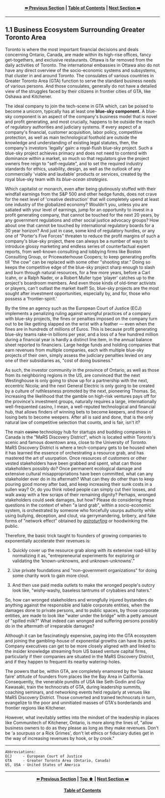 <div align="center">
  
  **[:arrow_left: Previous Section][Prev] | [Table of Contents][TOC] | [Next Section :arrow_right:][Next]**
  
  [Prev]: ./01-00.md
  [Next]: ./01-02.md
  [TOC]: ./README.md#table-of-contents
  
</div>

---

## 1.1 Business Ecosystem Surrounding Greater Toronto Area 

Toronto is where the most important financial decisions and deals concerning Ontario, Canada, are made within its high-rise offices, fancy get-togethers, and exclusive restaurants. Ottawa is far removed from the daily activities of Toronto. The international embassies in Ottawa also do not have any direct overview of the socio-economic systems and subsystems, that cluster in and around Toronto. The consulates of various countries in Greater Toronto Area (GTA) function to serve the standard business needs of various persons. And those consulates, generally do not have a detailed view of the struggles faced by their citizens in frontier cities of GTA, like Oshawa and Kitchener. 

The ideal company to join the tech-scene in GTA which, can be poised to become a unicorn, typically has at least one **blue-sky component.** A blue-sky component is an aspect of the company's business model that is novel and profit generating, and most crucially, happens to be outside the reach of regulatory authorities and judiciary systems. If every aspect of a company's financial, customer acquisition, labor policy, competitive protection, as well as main technological foothold are outside the knowledge and understanding of existing legal statutes, then, the company's investors 'legally' gain: a royal-flush blue-sky project. Such a blue-sky project achieves primacy and does not need to contend with dominance within a market, so much so that regulators give the project owners free reign to "self-regulate", and to set the required industry standards for ethics, usability, design, as well as the outlook of any commercially 'viable and laudable' products or services, created by the royal blue-sky team with its *blue-ocean strategies.*  

Which capitalist or monarch, even after being glutinously stuffed with their windfall earnings from the S&P 500 and other hedge funds, does not crave for the next level of 'creative destruction' that will completely upend at least one industry of the globalized economy? Wouldn't you, unless you are satiated with your level of earnings, jump for an opportunity to invest in a profit generating company, that cannot be touched for the next 20 years, by any government regulations and other social justice advocacy groups? How about one that cannot be touched by international regulatory boards for a 30 year horizon? And just in case, some kind of regulatory hurdles, or any one of "Porter's Five Forces" threaten to reduce the profit margins of such a company's blue-sky project, there can always be a number of ways to introduce glossy marketing and endless series of counterfactual expert reports, from well-known consulting and lobbying firms like Boston Consulting Group, or Pricewaterhouse Coopers; to keep generating profits till "the cow" can be replaced with some other "shooting star." Doing so keeps the competitive edge of the blue-sky project sharp enough to slash and burn through natural resources, for a few more years, before a Carl Icahn, or a Ralph Nader, or a Robert Muller type 'player' catches up to the project's boardroom members. And even those kinds of old-timer activists or players, can't outlast the market itself! So, blue-sky projects are the most sought after investment opportunities, especially by, and for, those who possess a 'frontier-spirit.' 

By the time an agency such as the European Court of Justice (ECJ) implements a penalizing ruling against wrongful practices of a company with blue-sky projects, the fines or penalties imposed on the company turn out to be like getting slapped on the wrist with a feather — even when the fines are in hundreds of millions of Euros. This is because profit generating blue-sky teams rake-in billions per year, and a loss of a few hundred million during a financial year is hardly a distinct line item, in the annual balance sheet reported to financiers. Large hedge funds and holding companies that earn revenues from multiple companies, each with multiple blue-sky projects of their own, simply assess the judiciary penalties levied on any one of their subsidiaries as, "cost of doing business." 

As such, the investor community in the province of Ontario, as well as those from its neighboring regions in the US, are convinced that the next Westinghouse is only going to show up for a partnership with the next, eccentric Nicola; and the next General Electric is only going to be created by a culture of ruthlessness promoted by the next, pioneering Thomas. So, increasing the likelihood that the gamble on high-risk ventures pays off for the province's investment groups, naturally requires a large, internationally well-frequented casino, I mean, a well-reputed technological and financial hub, that allows finders of winning bets to become keepers, and those of losing bets to become weepers. After all is said and done, that is the only natural law of competitive selection that counts, and is fair, isn't it?

The main ~~casino~~ technology hub for startups and budding companies in Canada is the "MaRS Discovery District", which is located within Toronto's scenic and famous downtown area, close to the University of Toronto. MaRS Discovery District is where a tech-company gets to be housed when it has learned the essence of orchestrating a resource grab, and has mastered the art of usurpation. Once resources of customers or other vested stakeholders have been grabbed and spent, what can those stakeholders possibly do? Once permanent ecological damage and extensive cultural misappropriations have been committed, what can any stakeholder ever do in its aftermath? What can they do other than to keep pouring good money after bad, and keep increasing their sunk costs in a sullen way? Or, do you think robed people can simply cut their losses, and walk away with a few scraps of their remaining dignity? Perhaps, wronged stakeholders could seek damages, but how? Please do considering these questions in the context of when "a land grab", within a socio-economic system, is orchestrated by someone who forcefully usurps authority while using bullying, deception, and clout, via gerrymandering, bribery, and fake forms of "network effect" obtained by *[astroturfing](https://en.wikipedia.org/wiki/Astroturfing)* or hoodwinking the public.

Therefore, the basic trick taught to founders of growing companies to exponentially accelerate their revenues is: 

1. Quickly cover up the resource grab along with its extensive road-kill by normalizing it as, "entrepreneurial experiments for exploring or validating the 'known-unknowns, and unknown-unknowns'." 

1. Use private foundations and "non-government organizations" for doing some charity work to gain more clout. 

1. And then use paid media outlets to make the wronged people's outcry look like, "wishy-washy, baseless tantrums of crybabies and haters." 

So, how can wronged stakeholders and wrongfully injured bystanders do anything against the responsible and liable corporate entities, when the damages done to private persons, and to public spaces, by those corporate entities, are made to look like "water under the bridge" with a petty amount of "spilled milk?" What indeed can wronged and suffering persons possibly do in the aftermath of irreparable damages?  

Although it can be fascinatingly expensive, paying into the GTA ecosystem and joining the gambling-house of exponential growths can have its perks. Company executives can get to be more closely aligned with and linked to the insider knowledge streaming from US based venture capital firms, particularly if their companies are situated in the MaRS Discovery District, and if they happen to frequent its nearby watering-holes. 

The powers that be, within GTA, are completely enamored by the 'laissez faire' attitude of founders from places like the Bay Area in California. Consequently, the venerable pundits of USA like Seth Godin and Guy Kawasaki, train the technocrats of GTA, during leadership summits, coaching seminars, and networking events held regularly at venues like MaRS Discovery District. Those converted and trained technocrats in turn, evangelize to the poor and uninitiated masses of GTA's borderlands and frontier regions like Kitchener. 

However, what inevitably settles into the mindset of the leadership in places like Communitech of Kitchener, Ontario, is more along the lines of, "allow business owners to do as they please as long as they make revenues. Don't be 'a sourpuss or a Rick Grimes', don't let ethics or fiduciary duties get in the way of increasing revenues by hook, or by crook." 

---

```
Abbreviations:
ECJ     - European Court of Justice
GTA     - Greater Toronto Area (Ontario, Canada)
US, USA - United States of America
```

---
<div align="center">
  
  **[:arrow_left: Previous Section][Prev] | [Top :arrow_up:][Top] | [Next Section :arrow_right:][Next]** 
  
  **[Table of Contents][TOC]**

  [Prev]: ./01-00.md
  [Top]: ./01-01.md#11-business-ecosystem-surrounding-greater-toronto-area
  [Next]: ./01-02.md
  [TOC]: ./README.md#table-of-contents
  
</div>
